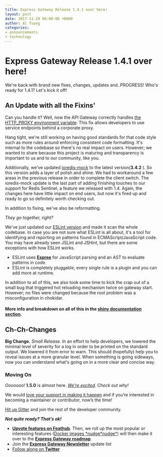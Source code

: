 ```yaml
---
title: Express Gateway Release 1.4.1 over here!
layout: post
date: 2017-11-29 00:00:00 +0000
author: Al Tsang
categories:
- announcements
- technology
---
```

# Express Gateway Release 1.4.1 over here!

We're back with brand new fixes, changes, updates and..PROGRESS! Who's ready for 1.4.1? Let's kick it off! <!--excerpt-->

## An Update with all the Fixins'

Can you handle it? Well, now the API Gateway correctly handles [the HTTP_PROXY environment variable](https://www.express-gateway.io/docs/policies/proxy#service-enpoints-behind-intermediate-proxy). This fix allows developers to use service endpoints behind a corporate proxy.

Hang tight, we're still working on having good standards for that code style such as more rules around enforcing consistent code formatting. It's internal to the codebase so there's no real impact on users. However; we wanted to share because this project is maturing and transparency is important to us and to our community, like you.

Additionally, we've updated [ioredis-mock](https://www.npmjs.com/package/ioredis-mock) to the latest version(**3.4.2** ). So this version adds a layer of polish and shine. We had to workaround a few areas in the previous release in order to complete the client switch. The ioredis-mock update is the last part of adding finishing touches to our support for Redis Sentinel, a feature we released with 1.4.  Again, the changes here have little impact on end users, but now it's fired up and ready to go so definitely worth checking out.

In addition to fixing, we've also be reformatting.

_They go together, right?_

We've just updated our [ESLint version](https://www.npmjs.com/package/eslint) and made it scan the whole codebase. In case you are not sure what ESLint is all about, it's a tool for identifying and reporting on patterns found in ECMAScript/JavaScript code. You may have already seen JSLint and JSHint, but there are some exceptions with how ESLint works.

* ESLint uses [**Espree**](https://github.com/eslint/espree) for JavaScript parsing and an AST to evaluate patterns in code.
* ESLint is completely pluggable, every single rule is a plugin and you can add more at runtime.

In addition to all of this, we also took some time to kick the crap out of a small bug that triggered hot reloading mechanism twice on gateway start. However; no files were changed because the root problem was a misconfiguration in chokidar.

#### More info and breakdown on all of this in the [**shiny documentation section**](https://www.express-gateway.io/docs/)**.**

## Ch-Ch-Changes

**Big Change.** _Small Release._ In an effort to help developers, we lowered the minimal level of severity for a log in order to be printed on the standard output. We lowered it from error to warn. This should (hopefully) help you to reveal issues at a more granular level. When something is going sideways, now you can understand what's going on in a more clear and concise way.

### Moving On

_Ooooooo!_ **1.5.0** is almost here. [_We’re excited_](https://github.com/ExpressGateway/express-gateway/milestone/6)_. Check out why!_

We would [love your support in making it happen](https://github.com/ExpressGateway/express-gateway) and if you’re interested in becoming a maintainer or contributor, now’s the time!

[Hit up Gitter](https://gitter.im/ExpressGateway/express-gateway) and join the rest of the developer community.

**_Not quite ready? That’s ok!_**

* [**Upvote features on Feathub**](https://feathub.com/ExpressGateway/express-gateway). Then, we roll up the most popular or interesting features ([Docker images \*nudge\*nudge\*](https://www.lunchbadger.com/official-docker-images-for-express-gateway/)) will then make it over to the [**Express Gateway roadmap**](https://github.com/ExpressGateway/express-gateway/milestones).
* Join the [**Express Gateway Newsletter**](http://eepurl.com/cVOqd5 ) update list
* [Follow along on **Twitter**](https://twitter.com/express_gateway)
